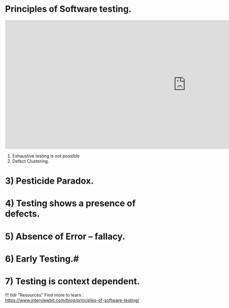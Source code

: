 # Principles of Software testing.

<iframe width="1180" height="420" src="https://www.youtube.com/embed/NC1aqG4tWl4" title="Seven Software Testing Principles" frameborder="0" allow="accelerometer; autoplay; clipboard-write; encrypted-media; gyroscope; picture-in-picture" allowfullscreen></iframe>



 1) Exhaustive testing is not possible
 2) Defect Clustering.
# 3) Pesticide Paradox.
# 4) Testing shows a presence of defects.
# 5) Absence of Error – fallacy.
# 6) Early Testing.#
# 7) Testing is context dependent.



!!! tldr "Resources"
    Find more to learn : <a target="_blank" href="https://www.interviewbit.com/blog/principles-of-software-testing/">https://www.interviewbit.com/blog/principles-of-software-testing/</a>